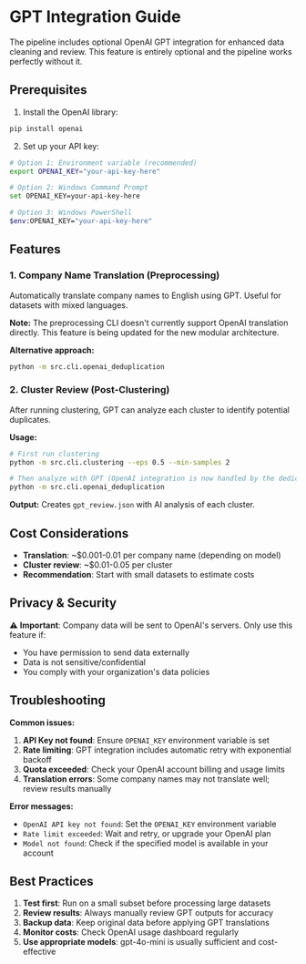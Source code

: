 # GPT Integration Guide

The pipeline includes optional OpenAI GPT integration for enhanced data cleaning and review. This feature is entirely optional and the pipeline works perfectly without it.

## Prerequisites

1. Install the OpenAI library:
```bash
pip install openai
```

2. Set up your API key:
```bash
# Option 1: Environment variable (recommended)
export OPENAI_KEY="your-api-key-here"

# Option 2: Windows Command Prompt
set OPENAI_KEY=your-api-key-here

# Option 3: Windows PowerShell
$env:OPENAI_KEY="your-api-key-here"
```

## Features

### 1. Company Name Translation (Preprocessing)

Automatically translate company names to English using GPT. Useful for datasets with mixed languages.

**Note:** The preprocessing CLI doesn't currently support OpenAI translation directly. This feature is being updated for the new modular architecture.

**Alternative approach:**
```bash
python -m src.cli.openai_deduplication
```

### 2. Cluster Review (Post-Clustering)

After running clustering, GPT can analyze each cluster to identify potential duplicates.

**Usage:**
```bash
# First run clustering
python -m src.cli.clustering --eps 0.5 --min-samples 2

# Then analyze with GPT (OpenAI integration is now handled by the dedicated CLI)
python -m src.cli.openai_deduplication
```

**Output:** Creates `gpt_review.json` with AI analysis of each cluster.

## Cost Considerations

- **Translation**: ~$0.001-0.01 per company name (depending on model)
- **Cluster review**: ~$0.01-0.05 per cluster
- **Recommendation**: Start with small datasets to estimate costs

## Privacy & Security

⚠️ **Important**: Company data will be sent to OpenAI's servers. Only use this feature if:
- You have permission to send data externally
- Data is not sensitive/confidential
- You comply with your organization's data policies

## Troubleshooting

**Common issues:**

1. **API Key not found**: Ensure `OPENAI_KEY` environment variable is set
2. **Rate limiting**: GPT integration includes automatic retry with exponential backoff
3. **Quota exceeded**: Check your OpenAI account billing and usage limits
4. **Translation errors**: Some company names may not translate well; review results manually

**Error messages:**
- `OpenAI API key not found`: Set the `OPENAI_KEY` environment variable
- `Rate limit exceeded`: Wait and retry, or upgrade your OpenAI plan
- `Model not found`: Check if the specified model is available in your account

## Best Practices

1. **Test first**: Run on a small subset before processing large datasets
2. **Review results**: Always manually review GPT outputs for accuracy
3. **Backup data**: Keep original data before applying GPT translations
4. **Monitor costs**: Check OpenAI usage dashboard regularly
5. **Use appropriate models**: gpt-4o-mini is usually sufficient and cost-effective
